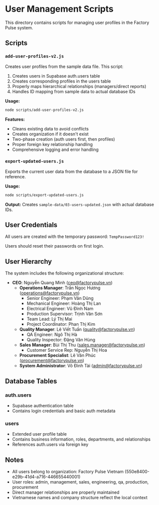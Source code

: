 # User Management Scripts

This directory contains scripts for managing user profiles in the Factory Pulse system.

## Scripts

### `add-user-profiles-v2.js`
Creates user profiles from the sample data file. This script:
1. Creates users in Supabase auth.users table
2. Creates corresponding profiles in the users table
3. Properly maps hierarchical relationships (managers/direct reports)
4. Handles ID mapping from sample data to actual database IDs

**Usage:**
```bash
node scripts/add-user-profiles-v2.js
```

**Features:**
- Cleans existing data to avoid conflicts
- Creates organization if it doesn't exist
- Two-phase creation (auth users first, then profiles)
- Proper foreign key relationship handling
- Comprehensive logging and error handling

### `export-updated-users.js`
Exports the current user data from the database to a JSON file for reference.

**Usage:**
```bash
node scripts/export-updated-users.js
```

**Output:** Creates `sample-data/03-users-updated.json` with actual database IDs.

## User Credentials

All users are created with the temporary password: `TempPassword123!`

Users should reset their passwords on first login.

## User Hierarchy

The system includes the following organizational structure:

- **CEO**: Nguyễn Quang Minh (ceo@factorypulse.vn)
  - **Operations Manager**: Trần Ngọc Hương (operations@factorypulse.vn)
    - Senior Engineer: Phạm Văn Dũng
    - Mechanical Engineer: Hoàng Thị Lan
    - Electrical Engineer: Vũ Đình Nam
    - Production Supervisor: Trịnh Văn Sơn
    - Team Lead: Lý Thị Mai
    - Project Coordinator: Phan Thị Kim
  - **Quality Manager**: Lê Viết Tuấn (quality@factorypulse.vn)
    - QA Engineer: Ngô Thị Hà
    - Quality Inspector: Đặng Văn Hùng
  - **Sales Manager**: Bùi Thị Thu (sales.manager@factorypulse.vn)
    - Customer Service Rep: Nguyễn Thị Hoa
  - **Procurement Specialist**: Lê Văn Phúc (procurement@factorypulse.vn)
  - **System Administrator**: Võ Đình Tài (admin@factorypulse.vn)

## Database Tables

### auth.users
- Supabase authentication table
- Contains login credentials and basic auth metadata

### users
- Extended user profile table
- Contains business information, roles, departments, and relationships
- References auth.users via foreign key

## Notes

- All users belong to organization: Factory Pulse Vietnam (550e8400-e29b-41d4-a716-446655440001)
- User roles: admin, management, sales, engineering, qa, production, procurement
- Direct manager relationships are properly maintained
- Vietnamese names and company structure reflect the local context